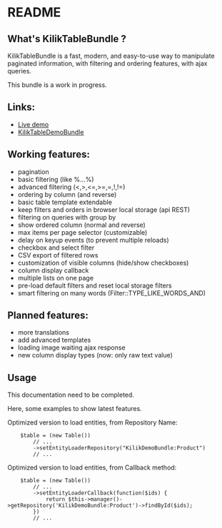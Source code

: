 README
======

What's KilikTableBundle ?
--------------------------
KilikTableBundle is a fast, modern, and easy-to-use way to manipulate paginated 
information, with filtering and ordering features, with ajax queries.

This bundle is a work in progress.

Links:
------
- [Live demo](http://tabledemo.kilik.fr/)
- [KilikTableDemoBundle](https://github.com/KilikFr/TableDemoBundle)

Working features:
-----------------
- pagination
- basic filtering (like %...%)
- advanced filtering (<,>,<=,>=,=,!,!=)
- ordering by column (and reverse)
- basic table template extendable
- keep filters and orders in browser local storage (api REST)
- filtering on queries with group by
- show ordered column (normal and reverse)
- max items per page selector (customizable)
- delay on keyup events (to prevent multiple reloads)
- checkbox and select filter
- CSV export of filtered rows
- customization of visible columns (hide/show checkboxes)
- column display callback
- multiple lists on one page
- pre-load default filters and reset local storage filters
- smart filtering on many words (Filter::TYPE_LIKE_WORDS_AND)

Planned features:
------------------
- more translations
- add advanced templates
- loading image waiting ajax response
- new column display types (now: only raw text value)

Usage
-----

This documentation need to be completed.

Here, some examples to show latest features.

Optimized version to load entities, from Repository Name:

        $table = (new Table())
            // ...
            ->setEntityLoaderRepository("KilikDemoBundle:Product")
            // ...

Optimized version to load entities, from Callback method:

        $table = (new Table())
            // ...
            ->setEntityLoaderCallback(function($ids) {
                return $this->manager()->getRepository('KilikDemoBundle:Product')->findById($ids);
            })
            // ...
